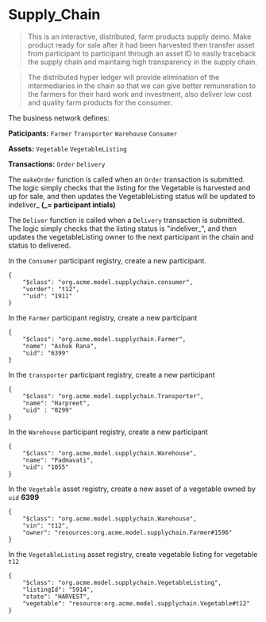 # Supply_Chain

> This is an interactive, distributed, farm products supply demo. Make product ready for sale after it had been harvested then transfer asset from participant to participant through an asset ID to easily traceback the supply chain and maintaing high transparency in the supply chain.

>The distributed hyper ledger will provide elimination of the intermediaries in the chain so that we can give better remuneration to the farmers for their hard work and investment, also deliver low cost and quality farm products for the consumer.

The business network defines:

**Paticipants:** `Farmer` `Transporter` `Warehouse` `Consumer`

**Assets:** `Vegetable` `VegetableListing`

**Transactions:** `Order` `Delivery` 

The `makeOrder` function is called when an `Order` transaction is submitted. The logic simply checks that the listing for the Vegetable is harvested and up for sale, and then updates the VegetableListing status will be updated to indeliver_  **(_= participant intials)**

The `Deliver` function is called when a `Delivery` transaction is submitted. The logic simply checks that the listing status is "indeliver_", and then updates the vegetableListing owner to the next participant in the chain and status to delivered.

In the `Consumer` participant registry, create a new participant.

```
{
	"$class": "org.acme.model.supplychain.consumer",
    "vorder": "t12",
    ""uid": "1911"
}
```

In the `Farmer` participant registry, create a new participant

```
{
	"$class": "org.acme.model.supplychain.Farmer",
    "name": "Ashok Rana",
    "uid": "6399"
}
```

In the `transporter` participant registry, create a new participant

```
{
	"$class": "org.acme.model.supplychain.Transporter",
    "name": "Harpreet",
    "uid" : "0299"
}
```

In the `Warehouse` participant registry, create a new participant

```
{
	"$class": "org.acme.model.supplychain.Warehouse",
    "name": "Padmavati",
    "uid": "1055"
}
```

In the `Vegetable` asset registry, create a new asset of a vegetable owned by `uid` **6399**

```
{
	"$class": "org.acme.model.supplychain.Warehouse",
    "vin": "t12",
    "owner": "resources:org.acme.model.supplychain.Farmer#1596"
}
```

In the `VegetableListing` asset registry, create vegetable listing for vegetable `t12`

```
{
	"$class": "org.acme.model.supplychain.VegetableListing",
    "listingId": "5914",
    "state": "HARVEST",
    "vegetable": "resource:org.acme.model.supplychain.Vegetable#t12"
}
```

